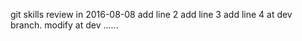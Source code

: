 git skills review in 2016-08-08
add line 2
add line 3
add line 4 at dev branch.
modify at dev ......

